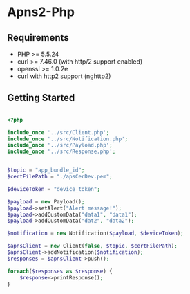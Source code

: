 # Apns2-Php

## Requirements

* PHP >= 5.5.24
* curl >= 7.46.0 (with http/2 support enabled)
* openssl >= 1.0.2e 
* curl with http2 support (nghttp2)
 
## Getting Started

``` php

<?php

include_once '../src/Client.php';
include_once '../src/Notification.php';
include_once '../src/Payload.php';
include_once '../src/Response.php';


$topic = "app_bundle_id";
$certFilePath = "./apsCerDev.pem";

$deviceToken = "device_token";

$payload = new Payload();
$payload->setAlert("Alert message!");
$payload->addCustomData("data1", "data1");
$payload->addCustomData("dat2", "data2");

$notification = new Notification($payload, $deviceToken);

$apnsClient = new Client(false, $topic, $certFilePath);
$apnsClient->addNotification($notification);
$responses = $apnsClient->push();

foreach($responses as $response) {
	$response->printResponse();
}